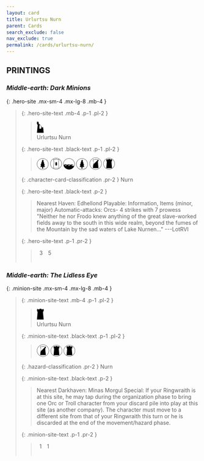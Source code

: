```yaml
---
layout: card
title: Urlurtsu Nurn
parent: Cards
search_exclude: false
nav_exclude: true
permalink: /cards/urlurtsu-nurn/
---
```


## PRINTINGS


### _Middle-earth: Dark Minions_

{: .hero-site .mx-sm-4 .mx-lg-8 .mb-4 }
> {: .hero-site-text .mb-4 .p-1 .pl-2 }
> > <div class="card-mp"><img src="/assets/images/ruinlair.svg"></div>
> > <div class="character-card-name">Urlurtsu Nurn</div>
>
> {: .hero-site-text .black-text .p-1 .pl-2 }
> > ![](/assets/images/wilderness.svg) ![](/assets/images/free-domain.svg) ![](/assets/images/coastalsea.svg) ![](/assets/images/wilderness.svg) ![](/assets/images/shadow-land.svg) ![](/assets/images/dark-domain.svg)
>
> {: .character-card-classification .pr-2 }
> Nurn
>
> {: .hero-site-text .black-text .p-2 }
> > Nearest Haven: Edhellond Playable: Information, Items (minor, major) Automatic-attacks: Orcs- 4 strikes with 7 prowess  "Neither he nor Frodo knew anything of the great slave-worked fields away to the south in this wide realm, beyond the fumes of the Mountain by the sad waters of Lake Nurnen..." ---LotRVI 
> 
> {: .hero-site-text .p-1 .pr-2 }
> > <div class="hero-site-draw"><span class="hero-you-draw">&ensp;3&ensp;</span><span class="hero-opp-draw">&ensp;5&ensp;</span></div>
> > <div class="card-corruption">&nbsp;</div>

### _Middle-earth: The Lidless Eye_

{: .minion-site .mx-sm-4 .mx-lg-8 .mb-4 }
> {: .minion-site-text .mb-4 .p-1 .pl-2 }
> > <div class="card-mp"><img src="/assets/images/dark-hold.svg"></div>
> > <div class="card-name">Urlurtsu Nurn</div>
>
> {: .minion-site-text .black-text .p-1 .pl-2 }
> > ![](/assets/images/shadow-land.svg) ![](/assets/images/dark-domain.svg) ![](/assets/images/dark-domain.svg)
>
> {: .hazard-classification .pr-2 }
> Nurn
>
> {: .minion-site-text .black-text .p-2 }
> > Nearest Darkhaven: Minas Morgul Special: If your Ringwraith is at this site, he may tap during the organization phase to bring one Orc or Troll character from your discard pile into play at this site (as another company). The character must move to a different site from that of your Ringwraith this turn or he is discarded at the end of the movement/hazard phase. 
> 
> {: .minion-site-text .p-1 .pr-2 }
> > <div class="hero-site-draw"><span class="minion-you-draw">&ensp;1&ensp;</span><span class="minion-opp-draw">&ensp;1&ensp;</span></div>
> > <div class="card-corruption">&nbsp;</div>
